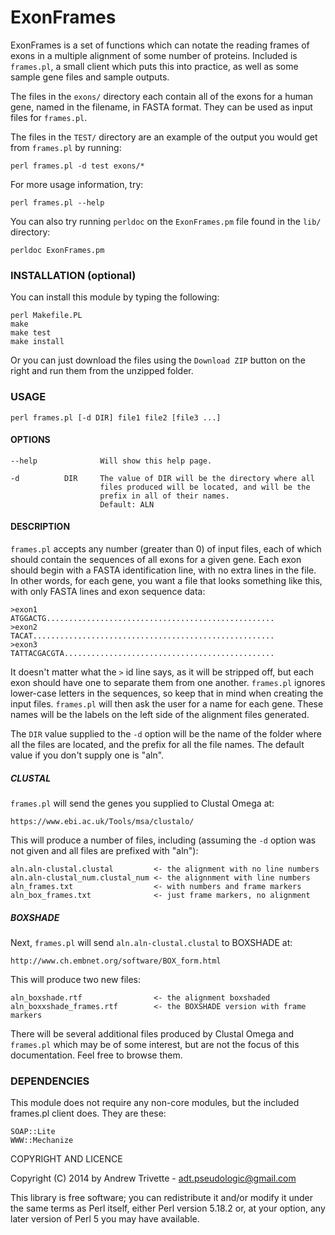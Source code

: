 ExonFrames
==========

ExonFrames is a set of functions which can notate the reading frames
of exons in a multiple alignment of some number of proteins. Included
is `frames.pl`, a small client which puts this into practice, as well
as some sample gene files and sample outputs.

The files in the `exons/` directory each contain all of the exons for
a human gene, named in the filename, in FASTA format. They can be
used as input files for `frames.pl`.

The files in the `TEST/` directory are an example of the output you
would get from `frames.pl` by running:

    perl frames.pl -d test exons/*

For more usage information, try:

    perl frames.pl --help

You can also try running `perldoc` on the `ExonFrames.pm` file found
in the `lib/` directory:

    perldoc ExonFrames.pm

### INSTALLATION (optional)

You can install this module by typing the following:

    perl Makefile.PL
    make
    make test
    make install

Or you can just download the files using the `Download ZIP` button
on the right and run them from the unzipped folder.

### USAGE

    perl frames.pl [-d DIR] file1 file2 [file3 ...]

#### OPTIONS

    --help              Will show this help page.

    -d          DIR     The value of DIR will be the directory where all
                        files produced will be located, and will be the
                        prefix in all of their names.
                        Default: ALN

#### DESCRIPTION

`frames.pl` accepts any number (greater than 0) of input files, each of which should contain the sequences of all exons for a given gene. Each exon should begin with a FASTA identification line, with no extra lines in the file. In other words, for each gene, you want a file that looks something like this, with only FASTA lines and exon sequence data:

    >exon1
    ATGGACTG...................................................
    >exon2
    TACAT......................................................
    >exon3
    TATTACGACGTA...............................................

It doesn't matter what the `>` id line says, as it will be stripped off, but each exon should have one to separate them from one another. `frames.pl` ignores lower-case letters in the sequences, so keep that in mind when creating the input files. `frames.pl` will then ask the user for a name for each gene. These names will be the labels on the left side of the alignment files generated.

The `DIR` value supplied to the `-d` option will be the name of the folder where all the files are located, and the prefix for all the file names. The default value if you don't supply one is "aln".

##### CLUSTAL

`frames.pl` will send the genes you supplied to Clustal Omega at:

    https://www.ebi.ac.uk/Tools/msa/clustalo/

This will produce a number of files, including (assuming the `-d` option was not given and all files are prefixed with "aln"):

    aln.aln-clustal.clustal         <- the alignment with no line numbers
    aln.aln-clustal_num.clustal_num <- the alignnment with line numbers
    aln_frames.txt                  <- with numbers and frame markers
    aln_box_frames.txt              <- just frame markers, no alignment

##### BOXSHADE

Next, `frames.pl` will send `aln.aln-clustal.clustal` to BOXSHADE at:

    http://www.ch.embnet.org/software/BOX_form.html

This will produce two new files:

    aln_boxshade.rtf                <- the alignment boxshaded
    aln_boxxshade_frames.rtf        <- the BOXSHADE version with frame markers

There will be several additional files produced by Clustal Omega and `frames.pl` which may be of some interest, but are not the focus of this documentation. Feel free to browse them.

### DEPENDENCIES

This module does not require any non-core modules, but the included
frames.pl client does. They are these:

    SOAP::Lite
    WWW::Mechanize

COPYRIGHT AND LICENCE

Copyright (C) 2014 by Andrew Trivette - adt.pseudologic@gmail.com

This library is free software; you can redistribute it and/or modify
it under the same terms as Perl itself, either Perl version 5.18.2 or,
at your option, any later version of Perl 5 you may have available.


